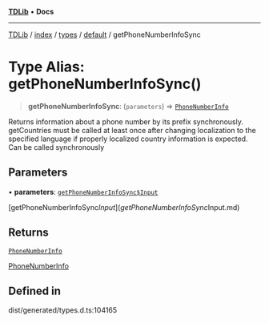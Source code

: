 [**TDLib**](../../../../../../README.md) • **Docs**

***

[TDLib](../../../../../../modules.md) / [index](../../../../../README.md) / [types](../../../README.md) / [default](../README.md) / getPhoneNumberInfoSync

# Type Alias: getPhoneNumberInfoSync()

> **getPhoneNumberInfoSync**: (`parameters`) => [`PhoneNumberInfo`](PhoneNumberInfo-1.md)

Returns information about a phone number by its prefix synchronously. getCountries must be called at least once after changing localization to the specified language if properly localized country information is expected. Can be called synchronously

## Parameters

• **parameters**: [`getPhoneNumberInfoSync$Input`](getPhoneNumberInfoSync$Input.md)

[getPhoneNumberInfoSync$Input](getPhoneNumberInfoSync$Input.md)

## Returns

[`PhoneNumberInfo`](PhoneNumberInfo-1.md)

[PhoneNumberInfo](PhoneNumberInfo-1.md)

## Defined in

dist/generated/types.d.ts:104165
